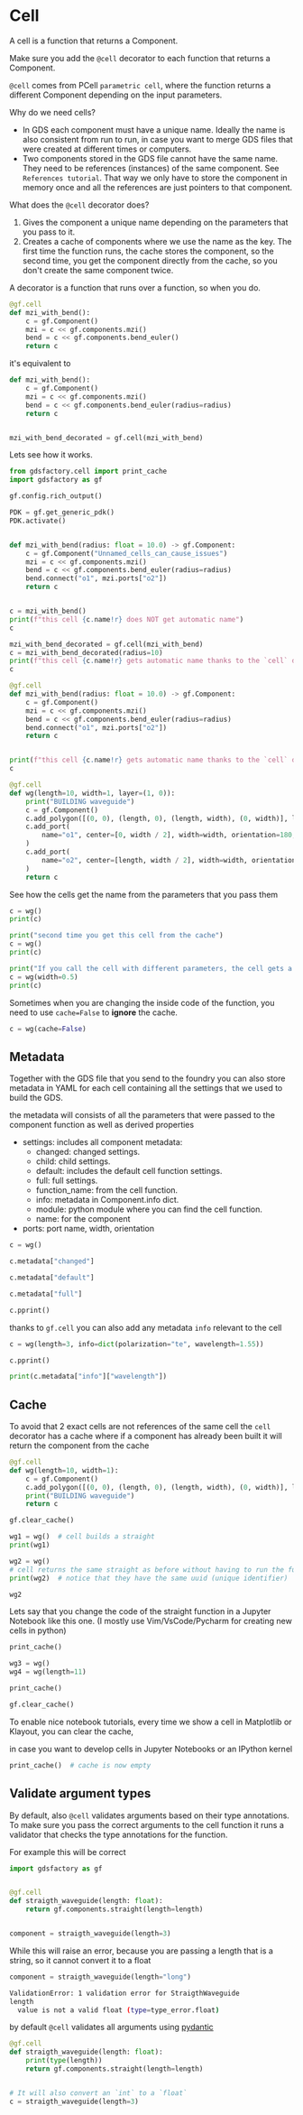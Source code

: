 <!-- #region -->
# Cell

A cell is a function that returns a Component.

Make sure you add the `@cell` decorator to each function that returns a Component.

`@cell` comes from PCell `parametric cell`, where the function returns a different Component depending on the input parameters.

Why do we need cells?

- In GDS each component must have a unique name. Ideally the name is also consistent from run to run, in case you want to merge GDS files that were created at different times or computers.
- Two components stored in the GDS file cannot have the same name. They need to be references (instances) of the same component. See `References tutorial`. That way we only have to store the component in memory once and all the references are just pointers to that component.

What does the `@cell` decorator does?

1. Gives the component a unique name depending on the parameters that you pass to it.
2. Creates a cache of components where we use the name as the key. The first time the function runs, the cache stores the component, so the second time, you get the component directly from the cache, so you don't create the same component twice.


A decorator is a function that runs over a function, so when you do.

```python
@gf.cell
def mzi_with_bend():
    c = gf.Component()
    mzi = c << gf.components.mzi()
    bend = c << gf.components.bend_euler()
    return c
```
it's equivalent to

```python
def mzi_with_bend():
    c = gf.Component()
    mzi = c << gf.components.mzi()
    bend = c << gf.components.bend_euler(radius=radius)
    return c


mzi_with_bend_decorated = gf.cell(mzi_with_bend)
```

Lets see how it works.
<!-- #endregion -->

```python
from gdsfactory.cell import print_cache
import gdsfactory as gf

gf.config.rich_output()

PDK = gf.get_generic_pdk()
PDK.activate()


def mzi_with_bend(radius: float = 10.0) -> gf.Component:
    c = gf.Component("Unnamed_cells_can_cause_issues")
    mzi = c << gf.components.mzi()
    bend = c << gf.components.bend_euler(radius=radius)
    bend.connect("o1", mzi.ports["o2"])
    return c


c = mzi_with_bend()
print(f"this cell {c.name!r} does NOT get automatic name")
c
```

```python
mzi_with_bend_decorated = gf.cell(mzi_with_bend)
c = mzi_with_bend_decorated(radius=10)
print(f"this cell {c.name!r} gets automatic name thanks to the `cell` decorator")
c
```

```python
@gf.cell
def mzi_with_bend(radius: float = 10.0) -> gf.Component:
    c = gf.Component()
    mzi = c << gf.components.mzi()
    bend = c << gf.components.bend_euler(radius=radius)
    bend.connect("o1", mzi.ports["o2"])
    return c


print(f"this cell {c.name!r} gets automatic name thanks to the `cell` decorator")
c
```


```python
@gf.cell
def wg(length=10, width=1, layer=(1, 0)):
    print("BUILDING waveguide")
    c = gf.Component()
    c.add_polygon([(0, 0), (length, 0), (length, width), (0, width)], layer=layer)
    c.add_port(
        name="o1", center=[0, width / 2], width=width, orientation=180, layer=layer
    )
    c.add_port(
        name="o2", center=[length, width / 2], width=width, orientation=0, layer=layer
    )
    return c
```

See how the cells get the name from the parameters that you pass them

```python
c = wg()
print(c)

print("second time you get this cell from the cache")
c = wg()
print(c)

print("If you call the cell with different parameters, the cell gets a different name")
c = wg(width=0.5)
print(c)
```

Sometimes when you are changing the inside code of the function, you need to use `cache=False` to **ignore** the cache.

```python
c = wg(cache=False)
```

## Metadata

Together with the GDS file that you send to the foundry you can also store metadata in YAML for each cell containing all the settings that we used to build the GDS.

the metadata will consists of all the parameters that were passed to the component function as well as derived properties

- settings: includes all component metadata:
    - changed: changed settings.
    - child: child settings.
    - default: includes the default cell function settings.
    - full: full settings.
    - function_name: from the cell function.
    - info: metadata in Component.info dict.
    - module: python module where you can find the cell function.
    - name: for the component
- ports: port name, width, orientation

```python
c = wg()
```

```python
c.metadata["changed"]
```

```python
c.metadata["default"]
```

```python
c.metadata["full"]
```

```python
c.pprint()
```

thanks to `gf.cell` you can also add any metadata `info` relevant to the cell

```python
c = wg(length=3, info=dict(polarization="te", wavelength=1.55))
```

```python
c.pprint()
```

```python
print(c.metadata["info"]["wavelength"])
```

## Cache

To avoid that 2 exact cells are not references of the same cell the `cell` decorator has a
cache where if a component has already been built it will return the component
from the cache


```python
@gf.cell
def wg(length=10, width=1):
    c = gf.Component()
    c.add_polygon([(0, 0), (length, 0), (length, width), (0, width)], layer=(1, 0))
    print("BUILDING waveguide")
    return c
```

```python
gf.clear_cache()

wg1 = wg()  # cell builds a straight
print(wg1)
```

```python
wg2 = wg()
# cell returns the same straight as before without having to run the function
print(wg2)  # notice that they have the same uuid (unique identifier)
```

```python
wg2
```

Lets say that you change the code of the straight function in a Jupyter Notebook like this one.  (I mostly use Vim/VsCode/Pycharm for creating new cells in python)

```python
print_cache()
```

```python
wg3 = wg()
wg4 = wg(length=11)
```

```python
print_cache()
```

```python
gf.clear_cache()
```

To enable nice notebook tutorials, every time we show a cell in Matplotlib or Klayout, you can clear the cache,

in case you want to develop cells in Jupyter Notebooks or an IPython kernel

```python
print_cache()  # cache is now empty
```

<!-- #region -->
## Validate argument types

By default, also `@cell` validates arguments based on their type annotations.
To make sure you pass the correct arguments to the cell function it runs a validator that checks the type annotations for the function.


For example this will be correct

```python
import gdsfactory as gf


@gf.cell
def straigth_waveguide(length: float):
    return gf.components.straight(length=length)


component = straigth_waveguide(length=3)
```

While this will raise an error, because you are passing a length that is a string, so it cannot convert it to a float


```python
component = straigth_waveguide(length="long")
```

```bash
ValidationError: 1 validation error for StraigthWaveguide
length
  value is not a valid float (type=type_error.float)

```

by default `@cell` validates all arguments using [pydantic](https://pydantic-docs.helpmanual.io/usage/validation_decorator/#argument-types)
<!-- #endregion -->


```python
@gf.cell
def straigth_waveguide(length: float):
    print(type(length))
    return gf.components.straight(length=length)


# It will also convert an `int` to a `float`
c = straigth_waveguide(length=3)
```

